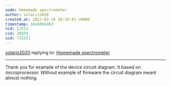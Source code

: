 ```yaml
---
node: Homemade spectrometer
author: solaris2020
created_at: 2021-03-18 18:34:43 +0000
timestamp: 1616092483
nid: 13512
cid: 28355
uid: 732311
---
```




[solaris2020](../profile/solaris2020) replying to: [Homemade spectrometer](../notes/david_uwi/09-30-2016/homemade-spectrometer)

----
Thank you for example of the device circuit diagram. It based on microprocessor. Without example of  firmware the circuit diagram meant almost nothing.